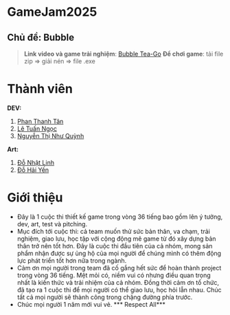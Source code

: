 # GameJam2025
## Chủ đề: Bubble 
 > **Link video và game trải nghiệm**: [Bubble Tea-Go](https://drive.google.com/drive/u/2/folders/12tLBKSBgS5S87pAa3jJwuqzFxIuxcZJW)
 > **Để chơi game**: tải file zip => giải nén => file .exe


# Thành viên
**DEV:** 
1. [Phan Thanh Tân](https://github.com/Tana-Tana)
2. [Lê Tuấn Ngọc](https://github.com/0sym1)
3. [Nguyễn Thị Như Quỳnh](https://github.com/milometqua)

**Art:**
1. [Đỗ Nhật Linh](https://www.facebook.com/nlinh51)
2. [Đỗ Hải Yến](https://www.facebook.com/haiyen121209)

# Giới thiệu
- Đây là 1 cuộc thi thiết kế game trong vòng 36 tiếng bao gồm lên ý tưởng, dev, art, test và pitching.
- Mục đích tới cuộc thi: cả team muốn thử sức bản thân, va chạm, trải nghiệm, giao lưu, học tập với cộng động mê game từ đó xây dựng bản thân trở nên tốt hơn. Đây là cuộc thi đầu tiên của cả nhóm, mong sản phẩm nhận được sự ủng hộ của mọi người để chúng mình có thêm động lực phát triển tốt hơn nữa trong ngành.
- Cảm ơn mọi người trong team đã cố gắng hết sức để hoàn thành project trong vòng 36 tiếng. Mệt mỏi có, niềm vui có nhưng điều quan trọng nhất là kiến thức và trải nhiệm của cả nhóm. Đồng thời cảm ơn tổ chức, đã tạo ra 1 cuộc thi để mọi người có thể giao lưu, học hỏi lẫn nhau. Chúc tất cả mọi người sẽ thành công trong chặng đường phía trước.
- Chúc mọi người 1 năm mới vui vẻ.
*** Respect All***

